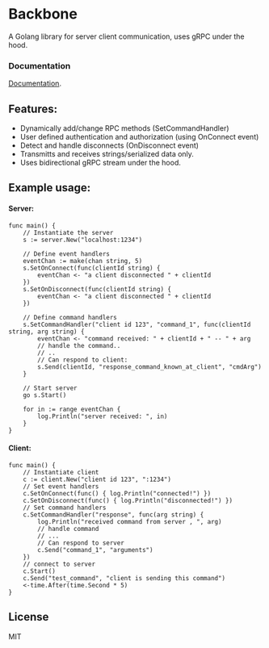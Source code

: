 # Backbone
A Golang library for server client communication, uses gRPC under the hood.
### Documentation
[Documentation](https://pkg.go.dev/github.com/ausrasul/backbone).

## Features:
- Dynamically add/change RPC methods (SetCommandHandler)
- User defined authentication and authorization (using OnConnect event)
- Detect and handle disconnects (OnDisconnect event)
- Transmitts and receives strings/serialized data only.
- Uses bidirectional gRPC stream under the hood.

## Example usage:

#### Server:
```golang
func main() {
    // Instantiate the server
    s := server.New("localhost:1234")

    // Define event handlers
    eventChan := make(chan string, 5)
    s.SetOnConnect(func(clientId string) {
        eventChan <- "a client disconnected " + clientId
    })
    s.SetOnDisconnect(func(clientId string) {
        eventChan <- "a client disconnected " + clientId
    })
    
    // Define command handlers
    s.SetCommandHandler("client id 123", "command_1", func(clientId string, arg string) {
        eventChan <- "command received: " + clientId + " -- " + arg
        // handle the command..
        // ..
        // Can respond to client:
        s.Send(clientId, "response_command_known_at_client", "cmdArg")
    }
    
    // Start server
    go s.Start()

    for in := range eventChan {
        log.Println("server received: ", in)
    }
}
```

#### Client:
```golang
func main() {
    // Instantiate client
    c := client.New("client id 123", ":1234")
    // Set event handlers
    c.SetOnConnect(func() { log.Println("connected!") })
    c.SetOnDisconnect(func() { log.Println("disconnected!") })
    // Set command handlers
    c.SetCommandHandler("response", func(arg string) {
        log.Println("received command from server , ", arg)
        // handle command
        // ...
        // Can respond to server
        c.Send("command_1", "arguments")
    })
    // connect to server
    c.Start()
    c.Send("test_command", "client is sending this command")
    <-time.After(time.Second * 5)
}
```

## License

MIT
